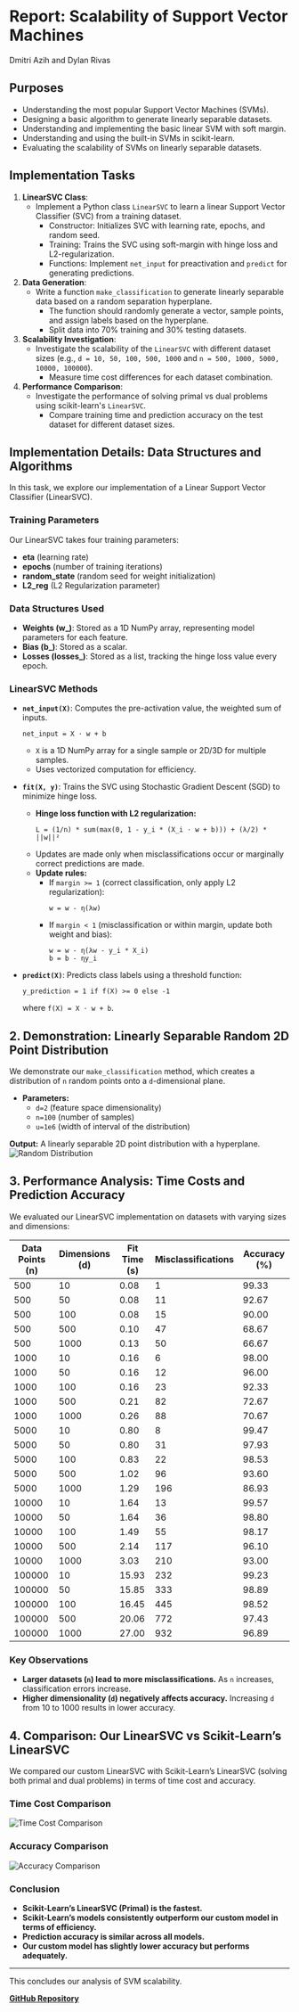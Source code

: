 # Report: Scalability of Support Vector Machines
Dmitri Azih and Dylan Rivas

## Purposes

- Understanding the most popular Support Vector Machines (SVMs).
- Designing a basic algorithm to generate linearly separable datasets.
- Understanding and implementing the basic linear SVM with soft margin.
- Understanding and using the built-in SVMs in scikit-learn.
- Evaluating the scalability of SVMs on linearly separable datasets.

## Implementation Tasks

1. **LinearSVC Class**: 
   - Implement a Python class `LinearSVC` to learn a linear Support Vector Classifier (SVC) from a training dataset.
     - Constructor: Initializes SVC with learning rate, epochs, and random seed.
     - Training: Trains the SVC using soft-margin with hinge loss and L2-regularization.
     - Functions: Implement `net_input` for preactivation and `predict` for generating predictions.
2. **Data Generation**: 
   - Write a function `make_classification` to generate linearly separable data based on a random separation hyperplane.
     - The function should randomly generate a vector, sample points, and assign labels based on the hyperplane.
     - Split data into 70% training and 30% testing datasets.
3. **Scalability Investigation**: 
   - Investigate the scalability of the `LinearSVC` with different dataset sizes (e.g., `d = 10, 50, 100, 500, 1000` and `n = 500, 1000, 5000, 10000, 100000`).
     - Measure time cost differences for each dataset combination.
4. **Performance Comparison**: 
   - Investigate the performance of solving primal vs dual problems using scikit-learn's `LinearSVC`.
     - Compare training time and prediction accuracy on the test dataset for different dataset sizes.


## Implementation Details: Data Structures and Algorithms

In this task, we explore our implementation of a Linear Support Vector Classifier (LinearSVC).

### Training Parameters
Our LinearSVC takes four training parameters:
- **eta** (learning rate)
- **epochs** (number of training iterations)
- **random_state** (random seed for weight initialization)
- **L2_reg** (L2 Regularization parameter)

### Data Structures Used
- **Weights (w_)**: Stored as a 1D NumPy array, representing model parameters for each feature.
- **Bias (b_)**: Stored as a scalar.
- **Losses (losses_)**: Stored as a list, tracking the hinge loss value every epoch.

### LinearSVC Methods
- **`net_input(X)`**: Computes the pre-activation value, the weighted sum of inputs.
  ```
  net_input = X ⋅ w + b
  ```
  - `X` is a 1D NumPy array for a single sample or 2D/3D for multiple samples.
  - Uses vectorized computation for efficiency.

- **`fit(X, y)`**: Trains the SVC using Stochastic Gradient Descent (SGD) to minimize hinge loss.
  - **Hinge loss function with L2 regularization:**
    ```
    L = (1/n) * sum(max(0, 1 - y_i * (X_i ⋅ w + b))) + (λ/2) * ||w||²
    ```
  - Updates are made only when misclassifications occur or marginally correct predictions are made.
  - **Update rules:**
    - If `margin >= 1` (correct classification, only apply L2 regularization):
      ```
      w = w - η(λw)
      ```
    - If `margin < 1` (misclassification or within margin, update both weight and bias):
      ```
      w = w - η(λw - y_i * X_i)
      b = b - ηy_i
      ```

- **`predict(X)`**: Predicts class labels using a threshold function:
  ```
  y_prediction = 1 if f(X) >= 0 else -1
  ```
  where `f(X) = X ⋅ w + b`.

## 2. Demonstration: Linearly Separable Random 2D Point Distribution

We demonstrate our `make_classification` method, which creates a distribution of `n` random points onto a `d`-dimensional plane.

- **Parameters:**
  - `d=2` (feature space dimensionality)
  - `n=100` (number of samples)
  - `u=1e6` (width of interval of the distribution)

**Output:**
A linearly separable 2D point distribution with a hyperplane.
![Random Distribution](./random_distribution.png)


## 3. Performance Analysis: Time Costs and Prediction Accuracy

We evaluated our LinearSVC implementation on datasets with varying sizes and dimensions:

| Data Points (n) | Dimensions (d) | Fit Time (s) | Misclassifications | Accuracy (%) |
|----------------|---------------|-------------|---------------------|--------------|
| 500           | 10            | 0.08        | 1                   | 99.33        |
| 500           | 50            | 0.08        | 11                  | 92.67        |
| 500           | 100           | 0.08        | 15                  | 90.00        |
| 500           | 500           | 0.10        | 47                  | 68.67        |
| 500           | 1000          | 0.13        | 50                  | 66.67        |
| 1000          | 10            | 0.16        | 6                   | 98.00        |
| 1000          | 50            | 0.16        | 12                  | 96.00        |
| 1000          | 100           | 0.16        | 23                  | 92.33        |
| 1000          | 500           | 0.21        | 82                  | 72.67        |
| 1000          | 1000          | 0.26        | 88                  | 70.67        |
| 5000          | 10            | 0.80        | 8                   | 99.47        |
| 5000          | 50            | 0.80        | 31                  | 97.93        |
| 5000          | 100           | 0.83        | 22                  | 98.53        |
| 5000          | 500           | 1.02        | 96                  | 93.60        |
| 5000          | 1000          | 1.29        | 196                 | 86.93        |
| 10000         | 10            | 1.64        | 13                  | 99.57        |
| 10000         | 50            | 1.64        | 36                  | 98.80        |
| 10000         | 100           | 1.49        | 55                  | 98.17        |
| 10000         | 500           | 2.14        | 117                 | 96.10        |
| 10000         | 1000          | 3.03        | 210                 | 93.00        |
| 100000        | 10            | 15.93       | 232                 | 99.23        |
| 100000        | 50            | 15.85       | 333                 | 98.89        |
| 100000        | 100           | 16.45       | 445                 | 98.52        |
| 100000        | 500           | 20.06       | 772                 | 97.43        |
| 100000        | 1000          | 27.00       | 932                 | 96.89        |

### Key Observations
- **Larger datasets (`n`) lead to more misclassifications.** As `n` increases, classification errors increase.
- **Higher dimensionality (`d`) negatively affects accuracy.** Increasing `d` from 10 to 1000 results in lower accuracy.

## 4. Comparison: Our LinearSVC vs Scikit-Learn’s LinearSVC

We compared our custom LinearSVC with Scikit-Learn’s LinearSVC (solving both primal and dual problems) in terms of time cost and accuracy.

### Time Cost Comparison
![Time Cost Comparison](./Accuracy_Comparision.png)


### Accuracy Comparison
![Accuracy Comparison](./Timecost_Comparision.png)


### Conclusion
- **Scikit-Learn’s LinearSVC (Primal) is the fastest.**
- **Scikit-Learn’s models consistently outperform our custom model in terms of efficiency.**
- **Prediction accuracy is similar across all models.**
- **Our custom model has slightly lower accuracy but performs adequately.**
---

This concludes our analysis of SVM scalability.

**[GitHub Repository](https://github.com/dcazih/scalability-of-support-vector-machines)**
